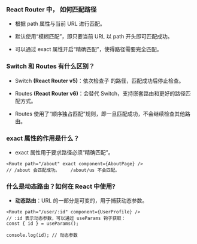 ### React Router 中，<Route> 如何匹配路径

- <Route> 根据 path 属性与当前 URL 进行匹配。

- 默认使用“模糊匹配”，即只要当前 URL 以 path 开头即可匹配成功。

- 可以通过 exact 属性开启“精确匹配”，使得路径需要完全匹配。

### Switch 和 Routes 有什么区别？

- Switch **(React Router v5)**：依次检查子 <Route> 的路径，匹配成功后停止检查。

- Routes **(React Router v6)**：会替代 Switch，支持嵌套路由和更好的路径匹配方式。

- Routes 使用了“顺序独占匹配”规则，即一旦匹配成功，不会继续检查其他路由。

### exact 属性的作用是什么？

-  exact 属性用于要求路径必须“精确匹配”。

```tsx
<Route path="/about" exact component={AboutPage} />
// /about 会匹配成功。	/about/us 不会匹配。
```

### 什么是动态路由？如何在 React 中使用?

- **动态路由**：URL 的一部分是可变的，用于捕获动态参数。

```tsx
<Route path="/user/:id" component={UserProfile} />
// :id 表示动态参数，可以通过 useParams 钩子获取：
const { id } = useParams();

console.log(id); // 动态参数

```
